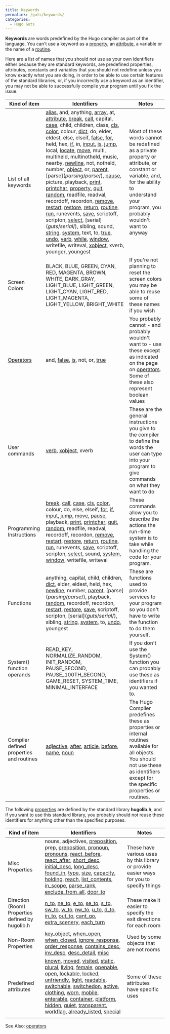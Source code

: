 ```yaml
---
title: Keywords
permalink: /guts/keywords/
categories: 
  - Hugo Guts
---
```


**Keywords** are words predefined by the Hugo compiler as part of the
language. You can't use a keyword as a [property](properties/),
an [attribute](attributes/), a variable
or the name of a [routine](routines/).

Here are a list of names
that you should not use as your own identifiers either because they are
standard keywords, are predefined properties, attributes, constants and
variables that you should not redefine unless you know exactly what you
are doing, in order to be able to use certain features of the standard
libraries, or, if you incorrectly use a keyword as an identifier, you
may not be able to successfully compile your program until you fix the
issue.

| Kind of item  | Identifiers    | Notes  |
|---------------|----------------|--------|
| List of all keywords  | [alias](basics/alias/), and, anything, [array](basics/array/), at, [attribute](attributes/), [break](guts/break/), [call](routines/call/), capital, [case](basics/case/), child, children, class, [cls](input-output/cls/), [color](input-output/color/), colour, [dict](strings/dict/), do, elder, eldest, else, elseif, [false](definitions/false), [for](loops/for/), held, hex, [if](basics/if/), in, [input](input-output/input/), [is](attributes/is/), [jump](guts/jump/), local, [locate](input-output/locate/), [move](guts/move/), multi, multiheld, multinotheld, music, nearby, [newline](input-output/newline/), not, notheld, number, [object](globals/object/), or, [parent](guts/parent/), [parse$](parsing/parse$/), [pause](input-output/pause/), picture, playback, [print](input-output/print/), [printchar](input-output/printchar/), [property](properties/), [quit](guts/quit/), [random](guts/random/), readfile, readval, recordoff, recordon, [remove](guts/remove/), [restart](guts/restart/), [restore](guts/restore/), [return](guts/return/), [routine](routines/), [run](guts/run/), runevents, [save](guts/save/), scriptoff, scripton, [select](basics/select/), [serial$](guts/serial$/), sibling, sound, [string](strings/string/), [system](guts/system/), text, to, [true](definitions/true/), [undo](parsing/undo/), [verb](declarations/verb/), [while](loops/while/), [window](input-output/window/), writefile, writeval, [xobject](globals/xobject/), xverb, younger, youngest | Most of these words cannot be redefined as a private property or attribute, or constant or variable, and, for the ability to understand your program, you probably wouldn't want to anyway |
| Screen Colors  | BLACK, BLUE, GREEN, CYAN, RED, MAGENTA, BROWN, WHITE, DARK_GRAY, LIGHT_BLUE, LIGHT_GREEN, LIGHT_CYAN, LIGHT_RED, LIGHT_MAGENTA, LIGHT_YELLOW, BRIGHT_WHITE     | If you're not planning to reset the screen colors you may be able to reuse some of these names if you wish |
| [Operators](operators/) | and, [false](definitions/false), [is](attributes/is/), not, or, [true](definitions/true/)     | You probably cannot - and probably wouldn't want to - use these except as indicated on the page on [operators](operators/). Some of these also represent boolean values  |
| User commands | [verb](declarations/verb/), [xobject](globals/xobject/), xverb    | These are the general instructions you give to the compiler to define the words the user can type into your program to give commands on what they want to do |
| Programming Instructions  | [break](guts/break/), [call](routines/call/), [case](basics/case/), [cls](input-output/cls/), [color](input-output/color/), colour, do, else, elseif, [for](loops/for/), [if](basics/if/), [input](input-output/input/), [jump](guts/jump/), [move](guts/move/), [pause](input-output/pause/), playback, [print](input-output/print/), [printchar](input-output/printchar/), [quit](guts/quit/), [random](guts/random/), readfile, readval, recordoff, recordon, [remove](guts/remove/), [restart](guts/restart/), [restore](guts/restore/), [return](guts/return/), [routine](routines/), [run](guts/run/), runevents, [save](guts/save/), scriptoff, scripton, [select](basics/select/), sound, [system](guts/system/), [window](input-output/window/), writefile, writeval   | These commands allow you to describe the actions the run-time system is to take while handling the code for your program.  |
| Functions | anything, capital, child, children, [dict](strings/dict/), elder, eldest, held, hex, [newline](input-output/newline/), number, [parent](guts/parent/), [parse$](parsing/parse$/), playback, [random](guts/random/), recordoff, recordon, [restart](guts/restart/), [restore](guts/restore/), [save](guts/save/), scriptoff, scripton, [serial$](guts/serial$/), sibling, [string](strings/string/), [system](guts/system/), to, [undo](parsing/undo/), youngest    | These are functions used to provide services to your program so you don't have to write the function to do them yourself.  |
| System() function operands  | READ_KEY, NORMALIZE_RANDOM, INIT_RANDOM, PAUSE_SECOND, PAUSE_100TH_SECOND, GAME_RESET, SYSTEM_TIME, MINIMAL_INTERFACE     | If you don't use the System() function you can probably use these as identifiers if you wanted to. |
| Compiler defined properties and routines  | [adjective](properties/adjective/), [after](properties/after/), [article](properties/article/), [before](properties/before/), [name](properties/name/), [noun](properties/noun/)     | The Hugo Compiler predefines these as properties or internal routines available for all objects. You should not use these as identifiers except for the specific properties or routines. |

The following [properties](properties/) are defined by the standard library **hugolib.h**, and if you want to use this standard library, you probably should not reuse these identifiers for anything other than the specified purposes.

| Kind of item  | Identifiers    | Notes  |
|---------------|----------------|--------|
| Misc Properties | nouns, adjectives, [preposition](properties/preposition/), prep, [preposition](properties/preposition/), [pronoun](properties/pronoun/), [pronouns](properties/pronoun/), [react_before](properties/react_before/), [react_after](properties/react_after/), [short_desc](properties/descriptions/), [initial_desc](properties/descriptions/#initial_desc), [long_desc](properties/descriptions/), [found_in](scope/found_in/), [type](properties/type/), [size](properties/size/), [capacity](properties/capacity/), [holding](properties/holding/), [reach](properties/reach/), [list_contents](properties/list_contents/), [in_scope](properties/in_scope/), [parse_rank](properties/parse_rank/), [exclude_from_all](properties/exclude_from_all/), [door_to](properties/door_to/)    | These have various uses by this library or provide easier ways for you to specify things |
| Direction (Room) Properties defined by hugolib.h  | [n_to](directions/n_to/), [ne_to](directions/ne_to/), [e_to](directions/e_to/), [se_to](directions/se_to/), [s_to](directions/s_to/), [sw_to](directions/sw_to/), [w_to](directions/w_to/), [nw_to](directions/nw_to/), [u_to](directions/u_to/), [d_to](directions/d_to/), [in_to](directions/in_to/), [out_to](directions/out_to/), [cant_go](properties/cant_go/), [extra_scenery](properties/extra_scenery/), [each_turn](timers/each_turn/)   | These make it easier to specify the exit directions for each room  |
| Non-Room Properties | [key_object](properties/key_object/), [when_open](properties/descriptions/), [when_closed](properties/descriptions/), [ignore_response](properties/ignore_response/), [order_response](properties/order_response/), [contains_desc](properties/contains_desc/), [inv_desc](properties/inv_desc/), [desc_detail](properties/desc_detail/), [misc](properties/misc/)    | Used by some objects that are not rooms  |
| Predefined attributes | [known](attributes/known/), [moved](attributes/moved/), [visited](attributes/visited/), [static](attributes/static/), [plural](attributes/plural/), [living](attributes/living/), [female](attributes/female/), [openable](attributes/openable/), [open](attributes/open/), [lockable](attributes/lockable/), [locked](attributes/locked/), [unfriendly](attributes/unfriendly/), [light](attributes/light/), [readable](attributes/readable/), [switchable](attributes/switchable/), [switchedon](attributes/switchedon/), [active](attributes/active/), [clothing](attributes/clothing/), [worn](attributes/worn/), [mobile](attributes/mobile/), [enterable](attributes/enterable/), [container](attributes/container/), [platform](attributes/platform/), [hidden](attributes/hidden/), [quiet](attributes/quiet/), [transparent](attributes/transparent/), [workflag](attributes/workflag/), [already_listed](attributes/already_listed/), [special](attributes/special/)   | Some of these attributes have specific uses  |
| |    |  |

See Also: [operators](operators/)